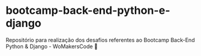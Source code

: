 # bootcamp-back-end-python-e-django
Repositório para realização dos desafios referentes ao Bootcamp Back-End Python &amp; Django - WoMakersCode 🦋

